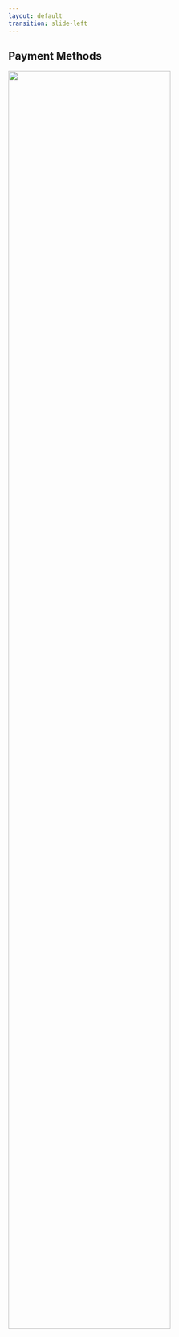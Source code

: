 ```yaml
---
layout: default
transition: slide-left
---
```


## Payment Methods

<img src="/images/payment-method-1.png" style="width: 80%; margin: 0 auto;">